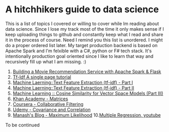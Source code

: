 # A hitchhikers guide to data science
This is a list of topics I covered or willing to cover while Im reading about data science. Since I lose my track most of the time it only makes sense if I keep uploading things to github and constantly keep what I read and share it in the process of course. Need I remind you this list is unordered. I might do a proper ordered list later. My target production backend is based on Apache Spark and I'm felxible with a C#, python or F# tech stack. It's intentionally production goal oriented since I like to learn that way and recursively fill up what I am missing. :)

1. [Building a Movie Recommendation Service with Apache Spark & Flask](https://www.codementor.io/jadianes/building-a-recommender-with-apache-spark-python-example-app-part1-du1083qbw)
2. [Tf-Idf A single page tutorial](http://www.tfidf.com/)
3. [Machine Laerning::Text Feature Extraction (tf-idf) - Part I](http://blog.christianperone.com/2011/09/machine-learning-text-feature-extraction-tf-idf-part-i/)
4. [Machine Laerning::Text Feature Extraction (tf-idf) - Part II](http://blog.christianperone.com/2011/10/machine-learning-text-feature-extraction-tf-idf-part-ii/)
5. [Machine Learning :: Cosine Similarity for Vector Space Models (Part III)](http://blog.christianperone.com/2013/09/machine-learning-cosine-similarity-for-vector-space-models-part-iii/)
6. [Khan Academy - Matrices](https://www.khanacademy.org/math/precalculus/precalc-matrices)
7. [Coursera - Collaborative Filtering](https://www.coursera.org/learn/machine-learning/lecture/2WoBV/collaborative-filtering)
8. [Udemy - Covariance and Correlation](https://www.udemy.com/data-science-and-machine-learning-with-python-hands-on/learn/v4/t/lecture/4020118?start=0)
9. [Manash's Blog - Maximum Likelihood](https://blog.manash.me/machine-learning-1-maximum-likelihood-estimation-part-1-9ad37d6ac425)
10.[Multiple Regression, youtube](https://www.youtube.com/watch?v=dQNpSa-bq4M)

To be continued
